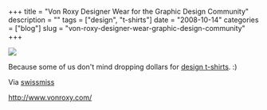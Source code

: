 +++
title = "Von Roxy Designer Wear for the Graphic Design Community"
description = ""
tags = ["design", "t-shirts"]
date = "2008-10-14"
categories = ["blog"]
slug = "von-roxy-designer-wear-graphic-design-community"
+++



  <div class="notebook-screenshot"><a href="http://www.vonroxy.com/"><img src="/media/bluga/wt48f4975d4c54f.jpg"/></a></div><p>Because some of us don't mind dropping dollars for <a href="http://www.vonroxy.com/">design t-shirts</a>. :)</p>
<p>Via <a href="http://swissmiss.typepad.com/weblog/">swissmiss</a></p>
    
  <a href="http://www.vonroxy.com/">http://www.vonroxy.com/</a>

